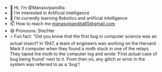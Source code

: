 - 👋 Hi, I’m @Manasvipandita
- 👀 I’m interested in Artificial intelligence
- 🌱 I’m currently learning Robotics and artificial intelligence
- 📫 How to reach me manasvipandita65@gmail.com
- 😄 Pronouns: She/Her
- ⚡ Fun fact: "Did you know that the first bug in computer science was an actual insect? In 1947, a team of engineers was working on the Harvard Mark II computer when they found a moth stuck in one of the relays. They taped the moth to the computer log and wrote 'First actual case of bug being found' next to it. From then on, any glitch or error in the system was referred to as a 'bug'! 

<!---
Manasvipandita/Manasvipandita is a ✨ special ✨ repository because its `README.md` (this file) appears on your GitHub profile.
You can click the Preview link to take a look at your changes.
--->
